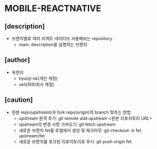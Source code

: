 # MOBILE-REACTNATIVE

## [description]
- 브랜치별로 여러 리액트 네이티브 사용해보는 repository
    - main: description을 설명하는 브랜치

## [author]
- 옥현지
    - hyunji-ok(개인 계정)
    - okhj159(회사 계정)

## [caution]
- 원본 repo(upstream)과 fork repo(origin)의 branch 맞추는 방법 
    - upstream 원격 추가: git remote add upstream <원본 리포지토리 URL>
    - upstream의 변경 사항 가져오기: git fetch upstream
    - 새로운 브랜치 fet를 로컬에서 생성 및 체크아웃: git checkout -b fet upstream/fet
    - 새로운 브랜치를 포크된 리포지토리로 푸시: git push origin fet